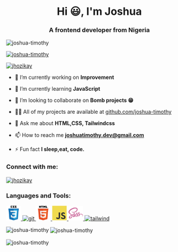 <h1 align="center">Hi 😃, I'm Joshua</h1>
<h3 align="center">A frontend developer from Nigeria</h3>

<p align="left"> <img src="https://komarev.com/ghpvc/?username=joshua-timothy&label=Profile%20views&color=0e75b6&style=flat" alt="joshua-timothy" /> </p>

<p align="left"> <a href="https://github.com/ryo-ma/github-profile-trophy"><img src="https://github-profile-trophy.vercel.app/?username=joshua-timothy" alt="joshua-timothy" /></a> </p>

<p align="left"> <a href="https://twitter.com/jhozikay" target="blank"><img src="https://img.shields.io/twitter/follow/jhozikay?logo=twitter&style=for-the-badge" alt="jhozikay" /></a> </p>

- 🔭 I’m currently working on **Improvement**

- 🌱 I’m currently learning **JavaScript**

- 👯 I’m looking to collaborate on **Bomb projects 😁**

- 👨‍💻 All of my projects are available at [github.com/joshua-timothy](github.com/joshua-timothy)

- 💬 Ask me about **HTML,CSS, Tailwindcss**

- 📫 How to reach me **joshuatimothy.dev@gmail.com**

- ⚡ Fun fact **I sleep,eat, code.**

<h3 align="left">Connect with me:</h3>
<p align="left">
<a href="https://twitter.com/jhozikay" target="blank"><img align="center" src="https://raw.githubusercontent.com/rahuldkjain/github-profile-readme-generator/master/src/images/icons/Social/twitter.svg" alt="jhozikay" height="30" width="40" /></a>
</p>

<h3 align="left">Languages and Tools:</h3>
<p align="left"> <a href="https://www.w3schools.com/css/" target="_blank" rel="noreferrer"> <img src="https://raw.githubusercontent.com/devicons/devicon/master/icons/css3/css3-original-wordmark.svg" alt="css3" width="40" height="40"/> </a> <a href="https://git-scm.com/" target="_blank" rel="noreferrer"> <img src="https://www.vectorlogo.zone/logos/git-scm/git-scm-icon.svg" alt="git" width="40" height="40"/> </a> <a href="https://www.w3.org/html/" target="_blank" rel="noreferrer"> <img src="https://raw.githubusercontent.com/devicons/devicon/master/icons/html5/html5-original-wordmark.svg" alt="html5" width="40" height="40"/> </a> <a href="https://developer.mozilla.org/en-US/docs/Web/JavaScript" target="_blank" rel="noreferrer"> <img src="https://raw.githubusercontent.com/devicons/devicon/master/icons/javascript/javascript-original.svg" alt="javascript" width="40" height="40"/> </a> <a href="https://sass-lang.com" target="_blank" rel="noreferrer"> <img src="https://raw.githubusercontent.com/devicons/devicon/master/icons/sass/sass-original.svg" alt="sass" width="40" height="40"/> </a> <a href="https://tailwindcss.com/" target="_blank" rel="noreferrer"> <img src="https://www.vectorlogo.zone/logos/tailwindcss/tailwindcss-icon.svg" alt="tailwind" width="40" height="40"/> </a> </p>

<p><img align="left" src="https://github-readme-stats.vercel.app/api/top-langs?username=joshua-timothy&show_icons=true&locale=en&layout=compact" alt="joshua-timothy" /></p>

<p>&nbsp;<img align="center" src="https://github-readme-stats.vercel.app/api?username=joshua-timothy&show_icons=true&locale=en" alt="joshua-timothy" /></p>

<p><img align="center" src="https://github-readme-streak-stats.herokuapp.com/?user=joshua-timothy&" alt="joshua-timothy" /></p>
